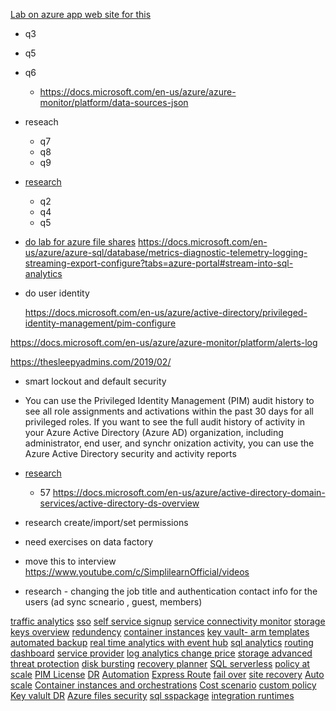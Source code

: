 [Lab on azure app web site for this](https://www.examtopics.com/exams/microsoft/az-304/view/) 
* q3
* q5
* q6
  * https://docs.microsoft.com/en-us/azure/azure-monitor/platform/data-sources-json

* reseach 
  * q7
  * q8
  * q9

* [research](https://www.examtopics.com/exams/microsoft/az-304/view/4/)
  * q2
  * q4
  * q5


* [do lab for azure file shares](https://docs.microsoft.com/en-us/azure/storage/files/)
https://docs.microsoft.com/en-us/azure/azure-sql/database/metrics-diagnostic-telemetry-logging-streaming-export-configure?tabs=azure-portal#stream-into-sql-analytics

* do user identity 

  https://docs.microsoft.com/en-us/azure/active-directory/privileged-identity-management/pim-configure

 
 https://docs.microsoft.com/en-us/azure/azure-monitor/platform/alerts-log
  


https://thesleepyadmins.com/2019/02/

* smart lockout and default security
* You can use the Privileged Identity Management (PIM) audit history to see all role assignments and activations within the past 30 days for all privileged roles. If you want to see the full audit history of activity in your Azure Active Directory (Azure AD) organization, including administrator, end user, and synchr
onization activity, you can use the Azure Active Directory security and activity reports

* [research](https://www.examtopics.com/exams/microsoft/az-304/view/15/)
  * 57
https://docs.microsoft.com/en-us/azure/active-directory-domain-services/active-directory-ds-overview

* research create/import/set permissions








* need exercises on data factory

* move this to interview
  https://www.youtube.com/c/SimplilearnOfficial/videos

* research - changing the job title and authentication contact info for the users (ad sync scneario , guest, members)

[traffic analytics](https://docs.microsoft.com/en-us/azure/network-watcher/traffic-analytics)
[sso](https://docs.microsoft.com/en-us/azure/active-directory/manage-apps/what-is-single-sign-on#password-based-sso)
[self service signup](https://docs.microsoft.com/en-us/azure/active-directory/external-identities/self-service-sign-up-overview)
[service connectivity monitor](https://docs.microsoft.com/en-us/azure/azure-monitor/insights/network-performance-monitor-service-connectivity)
[storage keys overview](https://docs.microsoft.com/en-us/azure/key-vault/secrets/overview-storage-keys)
[redundency](https://docs.microsoft.com/en-us/azure/storage/common/storage-redundancy#redundancy-in-the-primary-region)
[container instances](https://docs.microsoft.com/en-us/azure/container-instances/container-instances-container-groups#common-scenarios)
[key vault- arm templates](https://docs.microsoft.com/en-us/azure/azure-resource-manager/templates/key-vault-parameter?tabs=azure-cli)
[automated backup](https://docs.microsoft.com/en-us/azure/azure-sql/virtual-machines/windows/automated-backup-sql-2014)
[real time analytics with event hub](https://docs.microsoft.com/en-us/azure/azure-sql/database/metrics-diagnostic-telemetry-logging-streaming-export-configure?tabs=azure-portal#stream-into-event-hubs)
[sql analytics](https://docs.microsoft.com/en-us/azure/azure-monitor/insights/azure-sql)
[routing](https://docs.microsoft.com/en-us/azure/expressroute/expressroute-optimize-routing#suboptimal-routing-from-customer-to-microsoft)
[dashboard](https://docs.microsoft.com/en-us/azure/azure-monitor/best-practices-analysis#azure-dashboards)
[service provider](https://docs.microsoft.com/en-us/azure/azure-monitor/logs/service-providers#architectures-for-service-providers)
[log analytics change price](https://docs.microsoft.com/en-us/azure/azure-monitor/logs/manage-cost-storage#changing-pricing-tier)
[storage advanced threat protection](https://docs.microsoft.com/en-us/azure/storage/common/azure-defender-storage-configure?tabs=azure-portal)
[disk bursting](https://docs.microsoft.com/en-us/azure/virtual-machines/disks-types#bursting)
[recovery planner](https://docs.microsoft.com/en-us/azure/site-recovery/site-recovery-deployment-planner)
[SQL serverless](https://docs.microsoft.com/en-us/azure/azure-sql/database/serverless-tier-overview)
[policy at scale](https://docs.microsoft.com/en-us/azure/lighthouse/how-to/policy-at-scale)
[PIM License](https://docs.microsoft.com/en-us/azure/active-directory/privileged-identity-management/subscription-requirements#example-license-scenarios)
[DR](https://docs.microsoft.com/en-us/azure/architecture/example-scenario/infrastructure/iaas-high-availability-disaster-recovery#relevant-use-cases)
[Automation](https://docs.microsoft.com/en-us/azure/automation/overview)
[Express Route](https://docs.microsoft.com/en-us/azure/expressroute/expressroute-faqs#data-and-connections)
[fail over](https://docs.microsoft.com/en-us/azure/site-recovery/failover-failback-overview)
[site recovery](https://docs.microsoft.com/en-us/azure/site-recovery/azure-to-azure-common-questions#replication)
[Auto scale](https://docs.microsoft.com/en-us/azure/azure-monitor/autoscale/autoscale-best-practices)
[Container instances and orchestrations](https://docs.microsoft.com/en-us/azure/container-instances/container-instances-orchestrator-relationship)
[Cost scenario](https://docs.microsoft.com/en-us/azure/cost-management-billing/manage/cost-management-budget-scenario)
[custom policy](https://docs.microsoft.com/en-us/azure/governance/policy/tutorials/create-and-manage#implement-a-new-custom-policy)
[Key valult DR](https://docs.microsoft.com/en-us/azure/key-vault/general/disaster-recovery-guidance)
[Azure files security](https://docs.microsoft.com/en-us/azure/storage/files/storage-files-identity-auth-active-directory-domain-service-enable?tabs=azure-portal)
[sql sspackage](https://docs.microsoft.com/en-us/sql/integration-services/lift-shift/ssis-azure-lift-shift-ssis-packages-overview?view=sql-server-ver15)
[integration runtimes](https://docs.microsoft.com/en-us/azure/data-factory/concepts-integration-runtime#integration-runtime-types)
